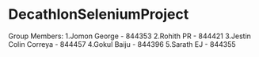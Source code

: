 # DecathlonSeleniumProject

Group Members:
  1.Jomon George - 844353
  2.Rohith PR - 844421
  3.Jestin Colin Correya - 844457
  4.Gokul Baiju - 844396
  5.Sarath EJ - 844355
